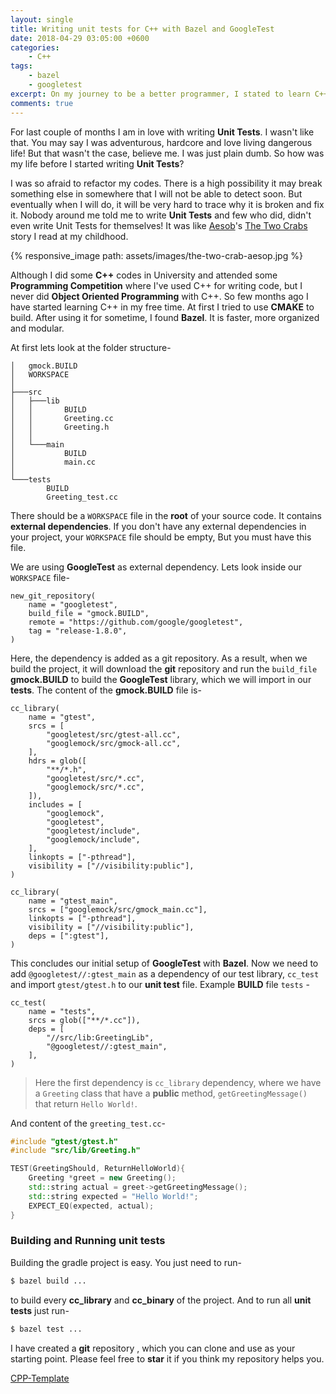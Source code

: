```yaml
---
layout: single
title: Writing unit tests for C++ with Bazel and GoogleTest
date: 2018-04-29 03:05:00 +0600
categories:
    - C++
tags:
    - bazel
    - googletest
excerpt: On my journey to be a better programmer, I stated to learn C++. This is how I am using bazel to build my project with google test integration.
comments: true
---
```

For last couple of months I am in love with writing **Unit Tests**. I wasn't like that. You may say I was adventurous, hardcore and love living dangerous life! But that wasn't the case, believe me. I was just plain dumb. So how was my life before I started writing **Unit Tests**?

I was so afraid to refactor my codes. There is a high possibility it may break something else in somewhere that I will not be able to detect soon. But eventually when I will do, it will be very hard to trace why it is broken and fix it. Nobody around me told me to write **Unit Tests** and few who did, didn't even write Unit Tests for themselves! It was like [Aesob](https://en.wikipedia.org/wiki/Aesop)'s [The Two Crabs](https://fablesofaesop.com/the-two-crabs.html) story I read at my childhood.

{% responsive_image path: assets/images/the-two-crab-aesop.jpg %}


Although I did some **C++** codes in University and attended some **Programming Competition** where I've used C++ for writing code, but I never did **Object Oriented Programming** with C++. So few months ago I have started learning C++ in my free time. At first I tried to use **CMAKE** to build. After using it for sometime, I found **Bazel**. It is faster, more organized and modular.

At first lets look at the folder structure-

```
│   gmock.BUILD
│   WORKSPACE
│
├───src
│   ├───lib
│   │       BUILD
│   │       Greeting.cc
│   │       Greeting.h
│   │
│   └───main
│           BUILD
│           main.cc
│
└───tests
        BUILD
        Greeting_test.cc
```

There should be a `WORKSPACE` file in the **root** of your source code. It contains **external dependencies**. If you don't have any external dependencies in your project, your `WORKSPACE` file should be empty, But you must have this file.

We are using **GoogleTest** as external dependency. Lets look inside our `WORKSPACE` file-

```
new_git_repository(
    name = "googletest",
    build_file = "gmock.BUILD",
    remote = "https://github.com/google/googletest",
    tag = "release-1.8.0",
)
```

Here, the dependency is added as a git repository. As a result, when we build the project, it will download the **git** repository and run the `build_file` **gmock.BUILD** to build the **GoogleTest** library, which we will import in our **tests**. The content of the **gmock.BUILD** file is-

```
cc_library(
    name = "gtest",
    srcs = [
        "googletest/src/gtest-all.cc",
        "googlemock/src/gmock-all.cc",
    ],
    hdrs = glob([
        "**/*.h",
        "googletest/src/*.cc",
        "googlemock/src/*.cc",
    ]),
    includes = [
        "googlemock",
        "googletest",
        "googletest/include",
        "googlemock/include",
    ],
    linkopts = ["-pthread"],
    visibility = ["//visibility:public"],
)

cc_library(
    name = "gtest_main",
    srcs = ["googlemock/src/gmock_main.cc"],
    linkopts = ["-pthread"],
    visibility = ["//visibility:public"],
    deps = [":gtest"],
)
```

This concludes our initial setup of **GoogleTest** with **Bazel**. Now we need to add `@googletest//:gtest_main` as a dependency of our test library, `cc_test` and import `gtest/gtest.h` to our **unit test** file. Example **BUILD** file `tests` -

```
cc_test(
    name = "tests",
    srcs = glob(["**/*.cc"]),
    deps = [
        "//src/lib:GreetingLib",
        "@googletest//:gtest_main",
    ],
)
```

> Here the first dependency is `cc_library` dependency, where we have a `Greeting` class that have a **public** method, `getGreetingMessage()` that return `Hello World!`.

And content of the `greeting_test.cc`-
```cpp
#include "gtest/gtest.h"
#include "src/lib/Greeting.h"

TEST(GreetingShould, ReturnHelloWorld){
    Greeting *greet = new Greeting();
    std::string actual = greet->getGreetingMessage();
    std::string expected = "Hello World!";
    EXPECT_EQ(expected, actual);
}
```

### Building and Running unit tests
Building the gradle project is easy. You just need to run-

```bash
$ bazel build ...
```

to build every **cc_library** and **cc_binary** of the project. And to run all **unit tests** just run-

```bash
$ bazel test ...
```

I have created a **git** repository , which you can clone and use as your starting point. Please feel free to **star** it if you think my repository helps you.

[CPP-Template](https://github.com/ratanparai/cpp-template)